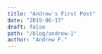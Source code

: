 ```yaml
---
title: "Andrew's First Post"
date: "2019-06-17"
draft: false
path: "/blog/andrew-1"
author: "Andrew F."
---
```

